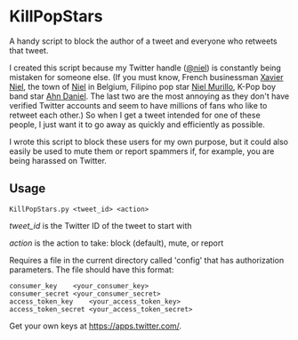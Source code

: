 # KillPopStars

A handy script to block the author of a tweet and everyone who retweets that tweet.

I created this script because my Twitter handle ([@niel](http://twitter/comn/niel)) is constantly being mistaken for someone else. (If you must know, French businessman [Xavier Niel](https://twitter.com/xavier75), the town of [Niel](http://twitter.com/gemeenteniel) in Belgium, Filipino pop star [Niel Murillo](https://en.wikipedia.org/wiki/BoybandPH), K-Pop boy band star [Ahn Daniel](https://en.wikipedia.org/wiki/Niel_(singer)). The last two are the most annoying as they don't have verified Twitter accounts and seem to have millions of fans who like to retweet each other.) So when I get a tweet intended for one of these people, I just want it to go away as quickly and efficiently as possible.

I wrote this script to block these users for my own purpose, but it could also easily be used to mute them or report spammers if, for example, you are being harassed on Twitter.

## Usage

```
KillPopStars.py <tweet_id> <action>
```

*tweet_id* is the Twitter ID of the tweet to start with

*action* is the action to take: block (default), mute, or report

Requires a file in the current directory called 'config' that has authorization parameters. The file should have this format:

```
consumer_key    <your_consumer_key>
consumer_secret <your_consumer_secret>
access_token_key    <your_access_token_key>
access_token_secret <your_access_token_secret>
```

Get your own keys at https://apps.twitter.com/.